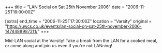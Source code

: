 +++
title = "LAN Social on Sat 25th November 2006"
date = "2006-11-25T16:00:00Z"

[extra]
end_time = "2006-11-25T17:30:00Z"
location = "Varsity"
original = "https://uwcs.co.uk/events/lan-social-on-sat-25th-november-2006-1474488987211/"
+++

Mid-LAN social at the Varsity\! Take a break from the LAN for a cooked meal, or come along and join us even if you're not LANning\!

